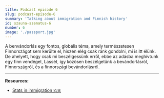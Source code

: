 ```yaml
---
title: Podcast episode 6
slug: podcast-episode-6
summary: 'Talking about immigration and Finnish history'
id: szauna-szenatus-6
number: 6
image: './passport.jpg'
---
```


A benvándorlás egy fontos, globális téma, amely természetesen Finnországot sem kerülte el, hiszen elég csak ránk gondolni, mi is itt élünk. De ahelyett, hogy csak mi beszélgessünk erről, ebbe az adásba meghívtunk egy finn vendéget, Lassét, így közösen beszélgetünk a bevándorlásról, Finnországról, és a finnországi bevándorlásról.

---

**Resources:**

- [Stats in immigration 🇬🇧](https://www.stat.fi/tup/maahanmuutto/maahanmuuttajat-vaestossa_en.html)